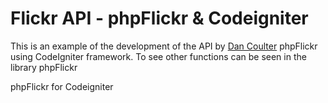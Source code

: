Flickr API - phpFlickr & Codeigniter
======================

This is an example of the development of the API by <a href="https://github.com/dan-coulter/phpflickr/">Dan Coulter</a> phpFlickr using CodeIgniter framework. 
To see other functions can be seen in the library phpFlickr

phpFlickr for Codeigniter
